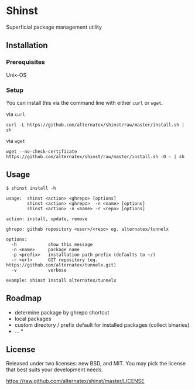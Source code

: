 Shinst
=============

Superficial package management utility

Installation
------------

### Prerequisites

Unix-OS

### Setup

You can install this via the command line with either `curl` or `wget`.

via `curl`

`curl -L https://github.com/alternatex/shinst/raw/master/install.sh | sh`

via `wget`

`wget --no-check-certificate https://github.com/alternatex/shinst/raw/master/install.sh -O - | sh`

Usage
-------------

```shell
$ shinst install -h

usage: 	shinst <action> <ghrepo> [options]
        shinst <action> <ghrepo>  -n <name> [options]
        shinst <action> -n <name> -r <repo> [options]

action: install, update, remove

ghrepo: github repository <user>/<repo> eg. alternatex/tunnelx

options:
  -h            show this message        
  -n <name>     package name
  -p <prefix>   installation path prefix (defaults to ~/)
  -r <url>      GIT repository (eg. https://github.com/alternatex/tunnelx.git)
  -v            verbose

example: shinst install alternatex/tunnelx

```

Roadmap
-------------
- determine package by ghrepo shortcut
- local packages 
- custom directory / prefix default for installed packages (collect binaries)
- ... *

License
-------------
Released under two licenses: new BSD, and MIT. You may pick the
license that best suits your development needs.

https://raw.github.com/alternatex/shinst/master/LICENSE